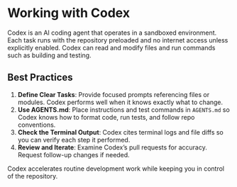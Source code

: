# Working with Codex

Codex is an AI coding agent that operates in a sandboxed environment. Each task runs with the repository preloaded and no internet access unless explicitly enabled. Codex can read and modify files and run commands such as building and testing.

## Best Practices

1. **Define Clear Tasks**: Provide focused prompts referencing files or modules. Codex performs well when it knows exactly what to change.
2. **Use AGENTS.md**: Place instructions and test commands in `AGENTS.md` so Codex knows how to format code, run tests, and follow repo conventions.
3. **Check the Terminal Output**: Codex cites terminal logs and file diffs so you can verify each step it performed.
4. **Review and Iterate**: Examine Codex’s pull requests for accuracy. Request follow-up changes if needed.

Codex accelerates routine development work while keeping you in control of the repository.
